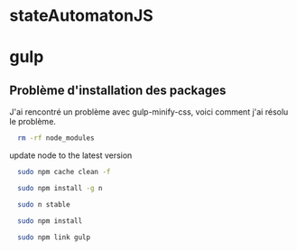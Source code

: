 # stateAutomatonJS

# gulp
## Problème d'installation des packages
J'ai rencontré un problème avec gulp-minify-css, voici comment j'ai résolu le problème.

```bash
  rm -rf node_modules
```

update node to the latest version
```bash
  sudo npm cache clean -f
```
```bash
  sudo npm install -g n
```
```bash
  sudo n stable
```
```bash
  sudo npm install
```
```bash
  sudo npm link gulp
```
